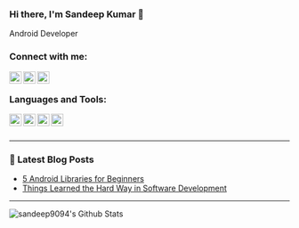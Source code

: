 ### Hi there, I'm Sandeep Kumar 👋

Android Developer

### Connect with me:

[<img align="left" alt="sandeep9094 | LinkedIn" width="22px" src="https://cdn.jsdelivr.net/npm/simple-icons@v3/icons/linkedin.svg" />][linkedin]
[<img align="left" alt="sandeep9094 | Medium" width="22px" src="https://cdn.jsdelivr.net/npm/simple-icons@3.4.0/icons/medium.svg" />][medium]
[<img align="left" alt="sandeep9094 | StackOverflow" width="22px" src="https://cdn.jsdelivr.net/npm/simple-icons@3.4.0/icons/stackoverflow.svg" />][stackoverflow]

<br />

### Languages and Tools:

[<img align="left" alt="sandeep9094 | Android" width="22px" src="https://cdn.jsdelivr.net/npm/simple-icons@3.4.0/icons/android.svg" />][android]
[<img align="left" alt="sandeep9094 | Kotlin" width="22px" src="https://cdn.jsdelivr.net/npm/simple-icons@3.4.0/icons/kotlin.svg" />][kotlin]
[<img align="left" alt="sandeep9094 | Java" width="22px" src="https://cdn.jsdelivr.net/npm/simple-icons@3.4.0/icons/java.svg" />][android]
[<img align="left" alt="sandeep9094 | Gradle" width="22px" src="https://cdn.jsdelivr.net/npm/simple-icons@3.4.0/icons/gradle.svg" />][gradle]

<br />
<br />

---

### 📕 Latest Blog Posts
<!-- BLOG-POST-LIST:START -->
- [5 Android Libraries for Beginners](https://medium.com/the-innovation/5-android-libraries-for-beginners-9c6205288276)
- [Things Learned the Hard Way in Software Development](https://medium.com/the-innovation/things-learned-hard-way-in-software-development-cfec6e8a9ed7)
<!-- BLOG-POST-LIST:END -->

---

<img align="left" alt="sandeep9094's Github Stats" src="https://github-readme-stats.sandeep9094.vercel.app/api?username=sandeep9094&show_icons=true&hide_border=true" />

[linkedin]: https://www.linkedin.com/in/sandeepkumar9094/
[medium]: https://medium.com/@sandeepkumar9094
[stackoverflow]: https://stackoverflow.com/users/11431011/sandeep-kumar?tab=profile
[android]: https://developer.android.com/
[kotlin]: https://developer.android.com/kotlin
[gradle]: https://gradle.org/
